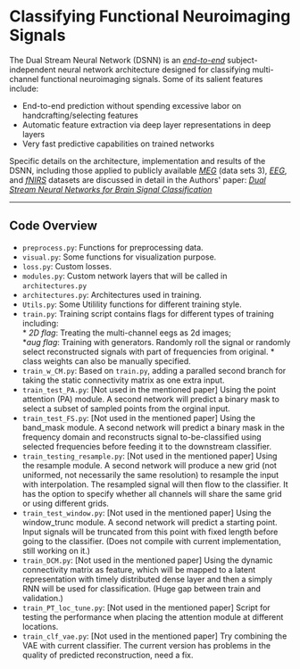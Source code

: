 # Classifying Functional Neuroimaging Signals

The Dual Stream Neural Network (DSNN) is an [*end-to-end*](https://towardsdatascience.com/e2e-the-every-purpose-ml-method-5d4f20dafee4) subject-independent neural network architecture designed for classifying multi-channel functional neuroimaging signals.  Some of its salient features include:

* End-to-end prediction without spending excessive labor on handcrafting/selecting features
* Automatic feature extraction via deep layer representations in deep layers
* Very fast predictive capabilities on trained networks 

Specific details on the architecture, implementation and results of the DSNN, including those applied to publicly available [*MEG*](https://www.bbci.de/competition/iv/) (data sets 3), [*EEG*](http://epileptologie-bonn.de/cms/front_content.php?idcat=193&lang=3), and [*fNIRS*](https://figshare.com/articles/dataset/Open_access_fNIRS_dataset_for_classification_of_the_unilateral_finger-_and_foot-tapping/9783755) datasets are discussed in detail in the Authors' paper: [*Dual Stream Neural Networks for Brain Signal Classification*](https://iopscience.iop.org/article/10.1088/1741-2552/abc903/meta)  

***
 
## Code Overview

* `preprocess.py`: Functions for preprocessing data.   
* `visual.py`: Some functions for visualization purpose. 
* `loss.py`: Custom losses.     
* `modules.py`: Custom network layers that will be called in `architectures.py`  
* `architectures.py`: Architectures used in training.    
* `Utils.py`: Some Utilility functions for different training style.      
* `train.py`: Training script contains flags for different types of training including:       
                   * _2D flag_: Treating the multi-channel eegs as 2d images;    
                   *_aug flag_: Training with generators. Randomly roll the signal or randomly select reconstructed signals with  part of frequencies from original.                       * class weights can also be manually specified. 
* `train_w_CM.py`: Based on `train.py`, adding a paralled second branch for taking the static connectivity matrix as one extra input.      
* `train_test_PA.py`: [Not used in the mentioned paper] Using the point attention (PA) module. A second network will predict a binary mask to select a subset of sampled points from the orginal input.    
* `train_test_FS.py`: [Not used in the mentioned paper] Using the band_mask module. A second network will predict a binary mask in the frequency domain and reconstructs signal to-be-classified using selected frequencies before feeding it to the downstream classifier.    
* `train_testing_resample.py`: [Not used in the mentioned paper] Using the resample module. A second network will produce a new grid (not uniformed, not necessarily the same resolution) to resample the input with interpolation. The resampled signal will then flow to the classifier.  It has the option to specify whether all channels will share the same grid or using different grids.    
* `train_test_window.py`: [Not used in the mentioned paper] Using the window_trunc module. A second network will predict a starting point. Input signals will be truncated from this point with fixed length before going to the classifier. (Does not compile with current implementation, still working on it.)  
* `train_DCM.py`: [Not used in the mentioned paper] Using the dynamic connectivity matrix as feature, which will be mapped to a latent representation with timely distributed dense layer and then a simply RNN will be used for classification. (Huge gap between train and validation.)
* `train_PT_loc_tune.py`: [Not used in the mentioned paper] Script for testing the performance when placing the attention module at different locations.  
* `train_clf_vae.py`: [Not used in the mentioned paper] Try combining the VAE with current classifier. The current version has problems in the quality of predicted reconstruction, need a fix.  

